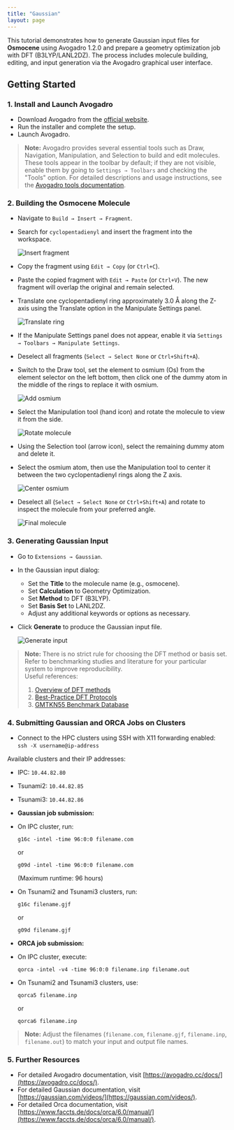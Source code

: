 ```yaml
---
title: "Gaussian"
layout: page
---
```


This tutorial demonstrates how to generate Gaussian input files for **Osmocene** using Avogadro 1.2.0 and prepare a geometry optimization job with DFT (B3LYP/LANL2DZ). The process includes molecule building, editing, and input generation via the Avogadro graphical user interface.

## Getting Started

### 1. Install and Launch Avogadro
- Download Avogadro from the [official website](https://avogadro.cc/).
- Run the installer and complete the setup.
- Launch Avogadro.

> **Note:** Avogadro provides several essential tools such as Draw, Navigation, Manipulation, and Selection to build and edit molecules. These tools appear in the toolbar by default; if they are not visible, enable them by going to `Settings → Toolbars` and checking the "Tools" option. For detailed descriptions and usage instructions, see the [Avogadro tools documentation](https://avogadro.cc/docs/tools/draw-tool/).
  
### 2. Building the Osmocene Molecule
- Navigate to `Build → Insert → Fragment`.
- Search for `cyclopentadienyl` and insert the fragment into the workspace.  

  ![Insert fragment](Gaussian-files/avogadro1.png)

- Copy the fragment using `Edit → Copy` (or `Ctrl+C`).
- Paste the copied fragment with `Edit → Paste` (or `Ctrl+V`). The new fragment will overlap the original and remain selected.
- Translate one cyclopentadienyl ring approximately 3.0 Å along the Z-axis using the Translate option in the Manipulate Settings panel.  

  ![Translate ring](Gaussian-files/avogadro2.png)

- If the Manipulate Settings panel does not appear, enable it via `Settings → Toolbars → Manipulate Settings`.
- Deselect all fragments (`Select → Select None` or `Ctrl+Shift+A`).
- Switch to the Draw tool, set the element to osmium (Os) from the element selector on the left bottom, then click one of the dummy atom in the middle of the rings to replace it with osmium.  

  ![Add osmium](Gaussian-files/avogadro3.png)

- Select the Manipulation tool (hand icon) and rotate the molecule to view it from the side.  

  ![Rotate molecule](Gaussian-files/avogadro4.png)

- Using the Selection tool (arrow icon), select the remaining dummy atom and delete it.
- Select the osmium atom, then use the Manipulation tool to center it between the two cyclopentadienyl rings along the Z axis.  

  ![Center osmium](Gaussian-files/avogadro5.png)

- Deselect all (`Select → Select None` or `Ctrl+Shift+A`) and rotate to inspect the molecule from your preferred angle.  

  ![Final molecule](Gaussian-files/avogadro6.png)

### 3. Generating Gaussian Input
- Go to `Extensions → Gaussian`.
- In the Gaussian input dialog:
  - Set the **Title** to the molecule name (e.g., osmocene).
  - Set **Calculation** to Geometry Optimization.
  - Set **Method** to DFT (B3LYP).
  - Set **Basis Set** to LANL2DZ.
  - Adjust any additional keywords or options as necessary.
- Click **Generate** to produce the Gaussian input file.  

  ![Generate input](Gaussian-files/avogadro7.png)

> **Note:** There is no strict rule for choosing the DFT method or basis set. Refer to benchmarking studies and literature for your particular system to improve reproducibility.  
> Useful references:  
> 1. [Overview of DFT methods](https://manual.q-chem.com/5.0/sect-DFT.html)  
> 2. [Best-Practice DFT Protocols](https://onlinelibrary.wiley.com/doi/10.1002/anie.202205735)  
> 3. [GMTKN55 Benchmark Database](https://goerigk.chemistry.unimelb.edu.au/research/the-gmtkn55-database/)


### 4. Submitting Gaussian and ORCA Jobs on Clusters

- Connect to the HPC clusters using SSH with X11 forwarding enabled:  
`ssh -X username@ip-address`

Available clusters and their IP addresses:  
- IPC: `10.44.82.80`  
- Tsunami2: `10.44.82.85`  
- Tsunami3: `10.44.82.86`

- **Gaussian job submission:**  
- On IPC cluster, run:  
  ```
  g16c -intel -time 96:0:0 filename.com
  ```  
  or  
  ```
  g09d -intel -time 96:0:0 filename.com
  ```  
  (Maximum runtime: 96 hours)  
- On Tsunami2 and Tsunami3 clusters, run:  
  ```
  g16c filename.gjf
  ```  
  or  
  ```
  g09d filename.gjf
  ```

- **ORCA job submission:**  
- On IPC cluster, execute:  
  ```
  qorca -intel -v4 -time 96:0:0 filename.inp filename.out
  ```  
- On Tsunami2 and Tsunami3 clusters, use:  
  ```
  qorca5 filename.inp
  ```  
  or  
  ```
  qorca6 filename.inp
  ```

> **Note:** Adjust the filenames (`filename.com`, `filename.gjf`, `filename.inp`, `filename.out`) to match your input and output file names.

### 5. Further Resources
- For detailed Avogadro documentation, visit [https://avogadro.cc/docs/](https://avogadro.cc/docs/).
- For detailed Gaussian documentation, visit [https://gaussian.com/videos/](https://gaussian.com/videos/).
- For detailed Orca documentation, visit [https://www.faccts.de/docs/orca/6.0/manual/](https://www.faccts.de/docs/orca/6.0/manual/).

